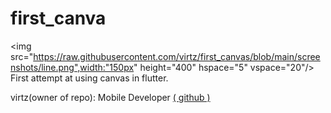 # first_canva

<!-- <img src="https://github.com/virtz/first_canvas/blob/main/screenshots/triangle.png",width:"150px" height="400" hspace="5" vspace="20"/>
<img src="https://github.com/virtz/first_canvas/blob/main/screenshots/arc.png",width:"150px" height="400" hspace="5" vspace="20"/>
<img src="https://github.com/virtz/first_canvas/blob/main/screenshots/circle.png",width:"150px" height="400" hspace="5" vspace="20"/>
<img src="https://github.com/virtz/first_canvas/blob/main/screenshots/rectangle.png",width:"150px" height="400" hspace="5" vspace="20"/> -->

<img src="https://raw.githubusercontent.com/virtz/first_canvas/blob/main/screenshots/line.png",width:"150px" height="400" hspace="5" vspace="20"/>
First attempt at using canvas in flutter.

virtz(owner of repo): Mobile Developer [( github )](https://github.com/virtz)
